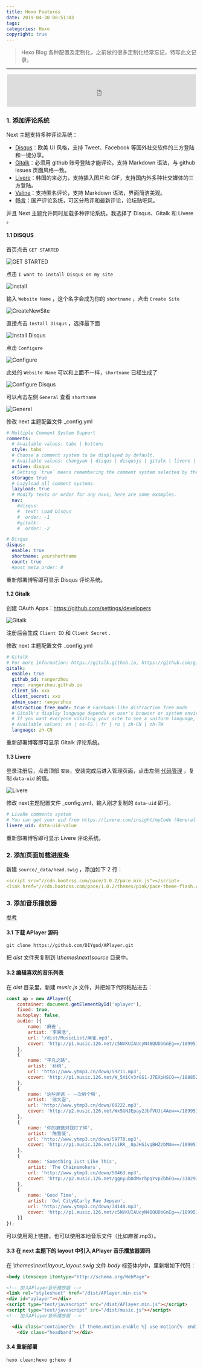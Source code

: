 ```yaml
---
title: Hexo Features
date: 2019-04-30 08:51:03
tags:
categories: Hexo
copyright: true
---
```


> Hexo Blog 各种配置及定制化，之前做的很多定制化经常忘记，特写此文记录。

<!--more-->

___

<center><iframe frameborder="no" border="0" marginwidth="0" marginheight="0" width=500 height=86 src="http://music.163.com/outchain/player?type=2&id=29722263&auto=0&height=66"></iframe></center>

### 1. 添加评论系统

Next 主题支持多种评论系统：

- [Disqus](https://disqus.com/)：欧美 UI 风格，支持 Tweet、Facebook 等国外社交软件的三方登陆和一键分享。
- [Gitalk](https://gitalk.github.io/)：必须用 github 账号登陆才能评论，支持 Markdown 语法，与 github issues 页面风格一致。
- [Livere](https://www.livere.com/)：韩国的来必力，支持插入图片和 GIF，支持国内外多种社交媒体的三方登陆。
- [Valine](https://valine.js.org/)：支持匿名评论，支持 Markdown 语法，界面简洁美观。
- [畅言](http://changyan.kuaizhan.com/)：国产评论系统，可区分热评和最新评论，论坛贴吧风。

并且 Next 主题允许同时加载多种评论系统，我选择了 Disqus、Gitalk 和 Livere 。

#### 1.1 DISQUS

首页点击 `GET STARTED`

![GET STARTED](https://raw.githubusercontent.com/rangerzhou/ImageHosting/master/blog_resource/2020/disqus_01.png)



点击 `I want to install Disqus on my site`

![install](https://raw.githubusercontent.com/rangerzhou/ImageHosting/master/blog_resource/2020/disqus_02.png)

输入 `Website Name` ，这个名字会成为你的 `shortname` ，点击 `Create Site`

![CreateNewSite](https://raw.githubusercontent.com/rangerzhou/ImageHosting/master/blog_resource/2020/disqus_03.png)

直接点击 `Install Disqus` ，选择最下面

![Install Disqus](https://raw.githubusercontent.com/rangerzhou/ImageHosting/master/blog_resource/2020/disqus_04.png)

点击 `Configure`

![Configure](https://raw.githubusercontent.com/rangerzhou/ImageHosting/master/blog_resource/2020/disqus_05.png)

此处的 `Website Name` 可以和上面不一样，`shortname` 已经生成了

![Configure Disqus](https://raw.githubusercontent.com/rangerzhou/ImageHosting/master/blog_resource/2020/disqus_06.png)

可以点击左侧 `General` 查看 `shortname`

![General](https://raw.githubusercontent.com/rangerzhou/ImageHosting/master/blog_resource/2020/disqus_07.png)

修改 next 主题配置文件 _config.yml

``` yaml
# Multiple Comment System Support
comments:
  # Available values: tabs | buttons
  style: tabs
  # Choose a comment system to be displayed by default.
  # Available values: changyan | disqus | disqusjs | gitalk | livere | valine
  active: disqus
  # Setting `true` means remembering the comment system selected by the visitor.
  storage: true
  # Lazyload all comment systems.
  lazyload: true
  # Modify texts or order for any navs, here are some examples.
  nav:
    #disqus:
    #  text: Load Disqus
    #  order: -1
    #gitalk:
    #  order: -2

# Disqus
disqus:
  enable: true
  shortname: yourshortname
  count: true
  #post_meta_order: 0
```

重新部署博客即可显示 Disqus 评论系统。

#### 1.2 Gitalk

创建 OAuth Apps：https://github.com/settings/developers

![Gitalk](https://raw.githubusercontent.com/rangerzhou/ImageHosting/master/blog_resource/2020/gitalk.png)

注册后会生成 `Client ID` 和 `Client Secret` .

修改 next 主题配置文件 _config.yml

``` yaml
# Gitalk
# For more information: https://gitalk.github.io, https://github.com/gitalk/gitalk
gitalk:
  enable: true
  github_id: rangerzhou
  repo: rangerzhou.github.io
  client_id: xxx
  client_secret: xxx
  admin_user: rangerzhou
  distraction_free_mode: true # Facebook-like distraction free mode
  # Gitalk's display language depends on user's browser or system environment
  # If you want everyone visiting your site to see a uniform language, you can set a force language value
  # Available values: en | es-ES | fr | ru | zh-CN | zh-TW
  language: zh-CN
```

重新部署博客即可显示 Gitalk 评论系统。

#### 1.3 Livere

登录注册后，点击顶部 `安装`，安装完成后进入管理页面，点击左侧 [代码管理](https://www.livere.com/insight/myCode) ，复制 `data-uid` 的值。

![Livere](https://raw.githubusercontent.com/rangerzhou/ImageHosting/master/blog_resource/2020/livere.png)

修改 next主题配置文件 _config.yml，输入刚才复制的 `data-uid` 即可。

``` yaml
# LiveRe comments system
# You can get your uid from https://livere.com/insight/myCode (General web site)
livere_uid: data-uid-value
```

重新部署博客即可显示 Livere 评论系统。



### 2. 添加页面加载进度条

新建 `source/_data/head.swig` ，添加如下 2 行：

``` yaml
<script src="//cdn.bootcss.com/pace/1.0.2/pace.min.js"></script>
<link href="//cdn.bootcss.com/pace/1.0.2/themes/pink/pace-theme-flash.css" rel="stylesheet">
```

### 3. 添加音乐播放器

[参考]( https://enfangzhong.github.io/2019/12/08/Hexo%E4%B8%AA%E4%BA%BA%E5%8D%9A%E5%AE%A2%E6%B7%BB%E5%8A%A0APlayer%E9%9F%B3%E4%B9%90%E6%92%AD%E6%94%BE%E5%99%A8%E5%8A%9F%E8%83%BD/)

#### 3.1 下载 APlayer 源码

``` shell
git clone https://github.com/DIYgod/APlayer.git
```

把 *dist* 文件夹复制到 *\themes\next\source* 目录中。

#### 3.2 编辑喜欢的音乐列表

在 *dist* 目录里，新建 *music.js* 文件，并把如下代码粘贴进去：

``` js
const ap = new APlayer({
    container: document.getElementById('aplayer'),
    fixed: true,
    autoplay: false,
    audio: [{
        name: '麻雀',
        artist: '李荣浩',
        url: '/dist/MusicList/麻雀.mp3',
        cover: 'http://p1.music.126.net/c5NVKUIAUcyN4BQUDbGnEg==/109951163221157827.jpg?param=130y130',
    },
    {
        name: "平凡之路",
        artist: '朴树',
        url: 'http://www.ytmp3.cn/down/59211.mp3',
        cover: 'http://p1.music.126.net/W_5XiCv3rGS1-J7EXpHSCQ==/18885211718782327.jpg?param=130y130',
    },
    {
        name: '这些民谣 - 一次听个够',
        artist: '翁大涵',
        url: 'http://www.ytmp3.cn/down/60222.mp3',
        cover: 'http://p2.music.126.net/Wx5GNJEpay2JbfVUJc4Aew==/109951163094853876.jpg?param=130y130',
    },
    {
        name: '你的酒馆对我打了烊',
        artist: '陈雪凝',
        url: 'http://www.ytmp3.cn/down/59770.mp3',
        cover: 'http://p1.music.126.net/LiRR__0pJHSivqBHZzbMUw==/109951163816225567.jpg?param=130y130',
    },
    {
        name: 'Something Just Like This',
        artist: 'The Chainsmokers',
        url: 'http://www.ytmp3.cn/down/50463.mp3',
        cover: 'http://p2.music.126.net/ggnyubDdMxrhpqYvpZbhEQ==/3302932937412681.jpg?param=130y130',
    },
    {
        name: 'Good Time',
        artist: 'Owl City&Carly Rae Jepsen',
        url: 'http://www.ytmp3.cn/down/34148.mp3',
        cover: 'http://p1.music.126.net/c5NVKUIAUcyN4BQUDbGnEg==/109951163221157827.jpg?param=130y130',
    }]
});
```

可以使用网上链接，也可以使用本地音乐文件（比如麻雀.mp3）。

#### 3.3 在 next 主题下的 layout 中引入 APlayer 音乐播放器源码

在 *\themes\next\layout_layout.swig* 文件 *body* 标签体内中，里新增如下代码：

``` html
<body itemscope itemtype="http://schema.org/WebPage">

<!-- 加入APlayer音乐播放器 -->
<link rel="stylesheet" href="/dist/APlayer.min.css">
<div id="aplayer"></div>
<script type="text/javascript" src="/dist/APlayer.min.js"></script>
<script type="text/javascript" src="/dist/music.js"></script>
<!-- 加入APlayer音乐播放器 -->

  <div class="container{%- if theme.motion.enable %} use-motion{%- endif %}">
    <div class="headband"></div>
```

#### 3.4 重新部署

``` shell
hexo clean;hexo g;hexo d
```

